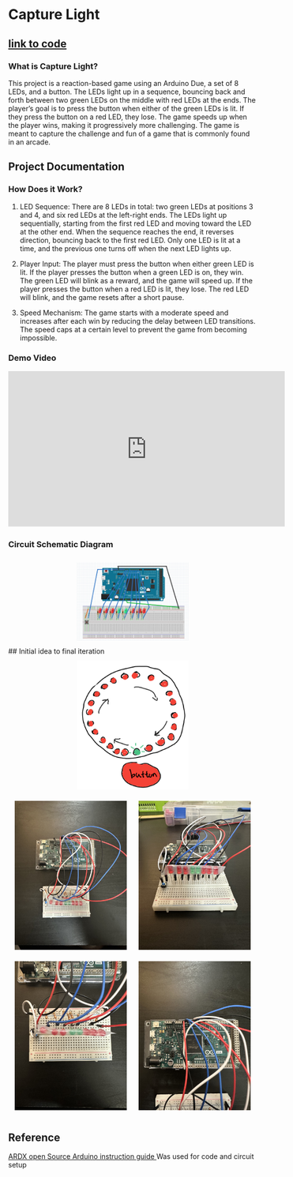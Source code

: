 # Capture Light 

## [link to code](https://github.com/AmanH41/CPSC-599/blob/main/A0.ino)

### What is Capture Light? 
This project is a reaction-based game using an Arduino Due, a set of 8 LEDs, and a button. The LEDs light up in a sequence, bouncing back and forth between two green LEDs on the middle with red LEDs at the ends. The player’s goal is to press the button when either of the green LEDs is lit. If they press the button on a red LED, they lose. The game speeds up when the player wins, making it progressively more challenging. The game is meant to capture the challenge and fun of a game that is commonly found in an arcade.
## Project Documentation 
### How Does it Work?
1. LED Sequence:
There are 8 LEDs in total: two green LEDs at positions 3 and 4, and six red LEDs at the left-right ends.
The LEDs light up sequentially, starting from the first red LED and moving toward the LED at the other end.
When the sequence reaches the end, it reverses direction, bouncing back to the first red LED.
Only one LED is lit at a time, and the previous one turns off when the next LED lights up.

2. Player Input:
The player must press the button when either green LED is lit.
If the player presses the button when a green LED is on, they win. The green LED will blink as a reward, and the game will speed up.
If the player presses the button when a red LED is lit, they lose. The red LED will blink, and the game resets after a short pause.

3. Speed Mechanism:
The game starts with a moderate speed and increases after each win by reducing the delay between LED transitions.
The speed caps at a certain level to prevent the game from becoming impossible.

### Demo Video 
<div style="text-align: center;">
  <iframe width="560" height="315" src="https://www.youtube.com/embed/pOdP_8pd2zY" 
  title="YouTube video player" frameborder="0" allow="accelerometer; autoplay; clipboard-write; encrypted-media; gyroscope; picture-in-picture" allowfullscreen>
  </iframe>
</div>

### Circuit Schematic Diagram
<div style="text-align: center;">
  <img src="Assets/A0Circuit-schematic.PNG" alt="Circuit" style="width: 45%; height: auto; display: inline-block; margin: 10px;">
</div>
## Initial idea to final iteration

<div style="text-align: center;">
  <img src="Assets/PENUP_20240918_101650.png" alt="Concept" style="width: 45%; height: auto; display: inline-block; margin: 10px;">
</div>

<div style="text-align: center;">
  <img src="Assets/IMG_0279.jpg" alt="Concept" style="width: 45%; height: auto; display: inline-block; margin: 10px;">
  <img src="Assets/IMG_0280.jpg" alt="img2" style="width: 45%; height: auto; display: inline-block; margin: 10px;">
</div>
<div style="text-align: center;">
  <img src="Assets/IMG_0281.jpg" alt="img3" style="width: 45%; height: auto; display: inline-block; margin: 10px;">
  <img src="Assets/IMG_0282.jpg" alt="img4" style="width: 45%; height: auto; display: inline-block; margin: 10px;">
</div>

## Reference 
[ARDX open Source Arduino instruction guide ](https://oomlout.com/a/products/ardx/)
Was used for code and circuit setup 
